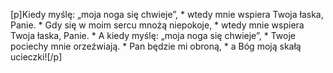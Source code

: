 [p]Kiedy myślę: „moja noga się chwieje”, * wtedy mnie wspiera Twoja łaska, Panie. * Gdy się w moim sercu mnożą niepokoje, * wtedy mnie wspiera Twoja łaska, Panie. * A kiedy myślę: „moja noga się chwieje”, * Twoje pociechy mnie orzeźwiają. * Pan będzie mi obroną, * a Bóg moją skałą ucieczki![/p]